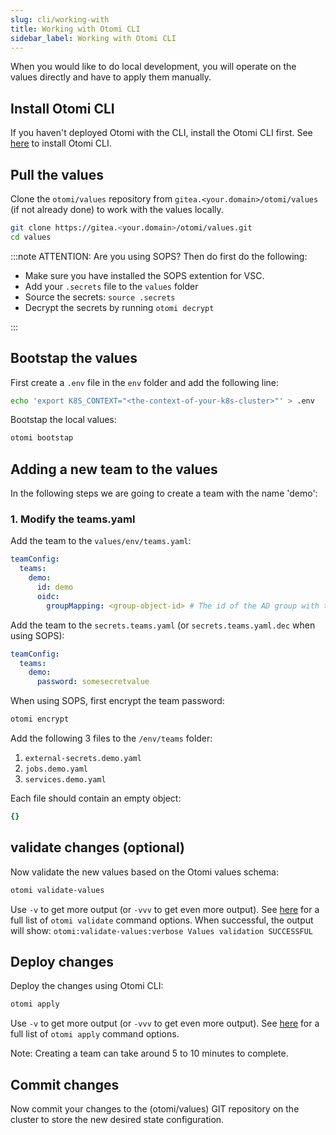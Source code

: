 ```yaml
---
slug: cli/working-with
title: Working with Otomi CLI
sidebar_label: Working with Otomi CLI
---
```


When you would like to do local development, you will operate on the values directly and have to apply them manually.

## Install Otomi CLI

If you haven't deployed Otomi with the CLI, install the Otomi CLI first. See [here](/docs/cli) to install Otomi CLI.

## Pull the values

Clone the `otomi/values` repository from `gitea.<your.domain>/otomi/values` (if not already done) to work with the values locally.

```bash
git clone https://gitea.<your.domain>/otomi/values.git
cd values
```

:::note ATTENTION: Are you using SOPS? Then do first do the following:

- Make sure you have installed the SOPS extention for VSC.
- Add your `.secrets` file to the `values` folder
- Source the secrets: `source .secrets`
- Decrypt the secrets by running `otomi decrypt`

:::

## Bootstap the values

First create a `.env` file in the `env` folder and add the following line:

```bash
echo 'export K8S_CONTEXT="<the-context-of-your-k8s-cluster>"' > .env
```

Bootstap the local values:

```bash
otomi bootstap
```

## Adding a new team to the values

In the following steps we are going to create a team with the name 'demo':

### 1. Modify the teams.yaml

Add the team to the `values/env/teams.yaml`:

```yaml
teamConfig:
  teams:
    demo:
      id: demo
      oidc:
        groupMapping: <group-object-id> # The id of the AD group with the team members who need access to the team
```

Add the team to the `secrets.teams.yaml` (or `secrets.teams.yaml.dec` when using SOPS):

```yaml
teamConfig:
  teams:
    demo:
      password: somesecretvalue
```

When using SOPS, first encrypt the team password:

```bash
otomi encrypt
```

Add the following 3 files to the `/env/teams` folder:

1. `external-secrets.demo.yaml`
2. `jobs.demo.yaml`
3. `services.demo.yaml`

Each file should contain an empty object:

```yaml
{}
```

## validate changes (optional)

Now validate the new values based on the Otomi values schema:

```bash
otomi validate-values
```

Use `-v` to get more output (or `-vvv` to get even more output). See [here](/docs/cli/validate-values) for a full list of `otomi validate` command options. When successful, the output will show: `otomi:validate-values:verbose Values validation SUCCESSFUL`

## Deploy changes

Deploy the changes using Otomi CLI:

```bash
otomi apply
```

Use `-v` to get more output (or `-vvv` to get even more output). See [here](/docs/cli/apply) for a full list of `otomi apply` command options.

Note: Creating a team can take around 5 to 10 minutes to complete.

## Commit changes

Now commit your changes to the (otomi/values) GIT repository on the cluster to store the new desired state configuration.

